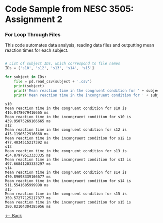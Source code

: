 # Code Sample from NESC 3505: Assignment 2
### For Loop Through Files

This code automates data analysis, reading data files and outputting mean reaction times for each subject. 

```python

# List of subject IDs, which correspond to file names
IDs = ['s10', 's12', 's13', 's14', 's15']
```



```python
for subject in IDs:
    file = pd.read_csv(subject + '.csv')
    print(subject)
    print('Mean reaction time in the congruent condition for ' + subject + ' is ' + str(file.loc[file['flankers'] == 'congruent', 'rt'].mean() * 1000) + ' ms')
    print('Mean reaction time in the incongruent condition for ' + subject + ' is ' + str(file.loc[file['flankers'] == 'incongruent', 'rt'].mean() * 1000) + ' ms')
```

    s10
    Mean reaction time in the congruent condition for s10 is 416.0478079416665 ms
    Mean reaction time in the incongruent condition for s10 is 439.95075269166665 ms
    s12
    Mean reaction time in the congruent condition for s12 is 415.1190512916668 ms
    Mean reaction time in the incongruent condition for s12 is 477.4034515217392 ms
    s13
    Mean reaction time in the congruent condition for s13 is 454.87979513333335 ms
    Mean reaction time in the incongruent condition for s13 is 497.66841203333297 ms
    s14
    Mean reaction time in the congruent condition for s14 is 470.89698339166677 ms
    Mean reaction time in the incongruent condition for s14 is 511.5541685999998 ms
    s15
    Mean reaction time in the congruent condition for s15 is 350.57277125217377 ms
    Mean reaction time in the incongruent condition for s15 is 380.82104304385956 ms

[⟵ Back](https://arlenejiang.github.io/arlenejiang/)
